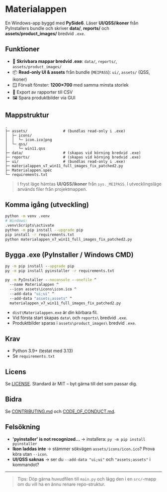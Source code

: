# Materialappen

En Windows-app byggd med **PySide6**. Läser **UI/QSS/ikoner** från PyInstallers bundle och skriver **data/**, **reports/** och **assets/product_images/** bredvid `.exe`.

## Funktioner
- 📁 **Skrivbara mappar bredvid .exe**: `data/`, `reports/`, `assets/product_images/`
- 📦 **Read-only UI & assets** från bundle (`MEIPASS`): `ui/`, `assets/` (QSS, ikoner)
- 🪟 Förvalt fönster: **1200×700** med samma minsta storlek
- 🧾 Export av rapporter till CSV
- 🖼️ Spara produktbilder via GUI

## Mappstruktur
```
.
├─ assets/                # (bundlas read-only i .exe)
│  ├─ icons/
│  │  └─ icon.ico|png
│  └─ qss/
│     └─ win11.qss
├─ data/                  # (skapas vid körning bredvid .exe)
├─ reports/               # (skapas vid körning bredvid .exe)
├─ ui/                    # (bundlas read-only i .exe)
├─ materialappen_v7_win11_full_images_fix_patched2.py
├─ Materialappen.spec
└─ requirements.txt
```

> I fryst läge hämtas **UI/QSS/ikoner** från `sys._MEIPASS`. I utvecklingsläge används filer från projektmappen.

## Komma igång (utveckling)
```bash
python -m venv .venv
# Windows:
.venv\Scripts\activate
python -m pip install --upgrade pip
pip install -r requirements.txt
python materialappen_v7_win11_full_images_fix_patched2.py
```

## Bygga .exe (PyInstaller / Windows CMD)
```bat
py -m pip install --upgrade pip
py -m pip install pyinstaller -r requirements.txt

py -m PyInstaller --noconsole --onefile ^
  --name Materialappen ^
  --icon assets\icons\icon.ico ^
  --add-data "ui;ui" ^
  --add-data "assets;assets" ^
  materialappen_v7_win11_full_images_fix_patched2.py
```
- `dist\Materialappen.exe` är din körbara fil.
- Vid första start skapas `data\` och `reports\` bredvid `.exe`.
- Produktbilder sparas i `assets\product_images\` bredvid `.exe`.

## Krav
- Python 3.9+ (testat med 3.13)
- Se `requirements.txt`

## Licens
Se [LICENSE](LICENSE). Standard är MIT – byt gärna till det som passar dig.

## Bidra
Se [CONTRIBUTING.md](CONTRIBUTING.md) och [CODE_OF_CONDUCT.md](CODE_OF_CONDUCT.md).

## Felsökning
- **'pyinstaller' is not recognized…** → installera: `py -m pip install pyinstaller`
- **Ikon laddas inte** → stämmer sökvägen `assets/icons/icon.ico`? Prova köra utan `--icon`.
- **UI/QSS saknas** → ser du `--add-data "ui;ui"` och `"assets;assets"` i kommandot?

---

> Tips: Döp gärna huvudfilen till `main.py` och lägg den i en `src/`-mapp om du vill ha en ännu renare repo-struktur.
